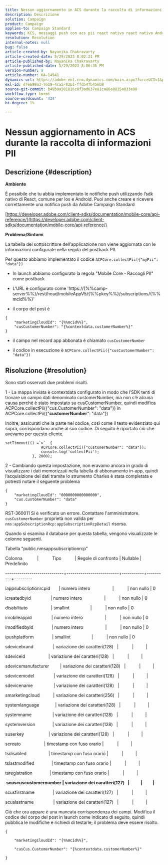 ```yaml
---
title: Nessun aggiornamento in ACS durante la raccolta di informazioni PII
description: Descrizione
solution: Campaign
product: Campaign
applies-to: Campaign Standard
keywords: KCS, messaggi push con acs pii react nativo react nativo Android ios
resolution: Resolution
internal-notes: null
bug: false
article-created-by: Nayanika Chakravarty
article-created-date: 5/29/2023 8:02:21 PM
article-published-by: Nayanika Chakravarty
article-published-date: 5/29/2023 8:06:36 PM
version-number: 9
article-number: KA-14941
dynamics-url: https://adobe-ent.crm.dynamics.com/main.aspx?forceUCI=1&pagetype=entityrecord&etn=knowledgearticle&id=cb2771b5-5bfe-ed11-8f6e-6045bd006a22
exl-id: d7e699a3-7619-4ca5-82b1-ffd54fb456b9
source-git-commit: b49b9a501816c0f3ad637e81ca86e0835a033e90
workflow-type: tm+mt
source-wordcount: '424'
ht-degree: 1%

---
```


# Nessun aggiornamento in ACS durante la raccolta di informazioni PII

## Descrizione {#description}


<b>Ambiente</b>

È possibile che tu abbia implementato le notifiche push utilizzando l’sdk nativo di React, comune per Ios e Android. Puoi anche creare e ricevere correttamente una notifica push da Adobe Campaign Standard

[https://developer.adobe.com/client-sdks/documentation/mobile-core/api-reference/](https://developer.adobe.com/client-sdks/documentation/mobile-core/api-reference/)

<b>Problema/Sintomi</b>

La tabella del sottoscrittore dell’applicazione non viene aggiornata con le informazioni configurate nella regola del postback PII.

Per questo abbiamo implementato il codice `ACPCore.collectPii({"myPii": "data"})`

- In launch abbiamo configurato la regola &quot;Mobile Core - Raccogli PII&quot; come postback

- L&#39;URL è configurato come &#39;https://{%%camp-server%%}/rest/head/mobileAppV5/{%%pkey%%}/subscriptions/{%%mcid%%}&#39;

- il corpo del post è


```
{
    "marketingCloudId": "{%%mcid%%}",
    "cusCustomerNumber": "{%contextdata.customerNumber%}"
}
```


- il campo nel record app abbonata è chiamato `cusCustomerNumber`

- il codice in esecuzione è `ACPCore.collectPii({"cusCustomerNumber": "data"})`


## Risoluzione {#resolution}


Sono stati osservati due problemi risolti.



1 - La mappa inviata è contextdata configurato in modo che l’SDK tenti di trovare un campo dati denominato customerNumber, ma non c’è alcuna causa perché è stato impostato su cusCustomerNumber, quindi modifica ACPCore.collectPii({&quot;cus.CustomerNumber&quot;: &quot;data&quot;}) in ACPCore.collectPii({&quot;<b>customerNumber</b>&quot;: &quot;data&quot;})

Inoltre, assicurati che la parte nel codice, così come il testo evidenziato qui sopra, corrispondano anche al suo codice. Di seguito è riportato ciò che avevamo per questo cliente.


```
setTimeout(() =`>`  {
                ACPCore.collectPii({"customerNumber": "data"});
                console.log('collectPii');
            }, 2000);
```


2 - Cambiando questa impostazione, non eravamo ancora in grado di visualizzare i dati memorizzati nella tabella di abbonamento in-app, quindi l’acquisizione dei dati tramite lo strumento Charles è stata completata e potresti notare il seguente problema


```
{
    "marketingCloudId": "0000000000000000",
    "cus.CustomerNumber": "data"
}
```


RST-360011 Si è verificato un errore. Contattare l&#39;amministratore.
`cusCustomerNumber` proprietà non valida per `nms:appSubscriptionRcp:appSubscriptionRcpDetail` risorsa.

Quando si esamina il database per questa tabella, vengono visualizzate le colonne seguenti.



Tabella &quot;public.nmsappsubscriptionrcp&quot;

Colonna            |           Tipo           | Regole di confronto | Nullable | Predefinito

-----------------------------+--------------------------+-----------+----------+---------

iappsubscriptionrcpid       | numero intero                  |           | non nullo | 0

icreatedbyid                | numero intero                  |           | non nullo | 0

disabilitato                   | smallint                 |           | non nullo | 0

imobileappid                | numero intero                  |           | non nullo | 0

imodifiedbyid               | numero intero                  |           | non nullo | 0

ipushplatform               | smallint                 |           | non nullo | 0

sdevicebrand                | variazione dei caratteri(128)   |           |          |

sdeviceid                   | variazione dei caratteri(128)   |           |          |

sdevicemanufacturer         | variazione dei caratteri(128)   |           |          |

sdevicemodel                | variazione dei caratteri(128)   |           |          |

sdevicename                 | variazione dei caratteri(128)   |           |          |

smarketingcloud           | variazione dei caratteri(256)   |           |          |

systemlanguage             | variazione dei caratteri(128)   |           |          |

systemname                 | variazione dei caratteri(128)   |           |          |

systemversion              | variazione dei caratteri(128)   |           |          |

suserkey                    | variazione dei caratteri(128)   |           |          |

screato                   | timestamp con fuso orario |           |          |

tsdisabled                  | timestamp con fuso orario |           |          |

tslastmodified              | timestamp con fuso orario |           |          |

tsregistration              | timestamp con fuso orario |           |          |

<b> scuscuscustomernumber | variazione dei caratteri(127)   |           |          | </b>

scusfirstname               | variazione dei caratteri(127)   |           |          |

scuslastname                | variazione dei caratteri(127)   |           |          |



Ciò che ora appare è una mancata corrispondenza dei campi. Modifica il codice del corpo del post in launch come indicato di seguito, quindi pubblica le modifiche e richiedi di testarle; il problema deve essere risolto.


```
{

    "marketingCloudId": "{%%mcid%%}",

    "cusCus.CustomerNumber": "{%contextdata.customerNumber%}"

}
```
